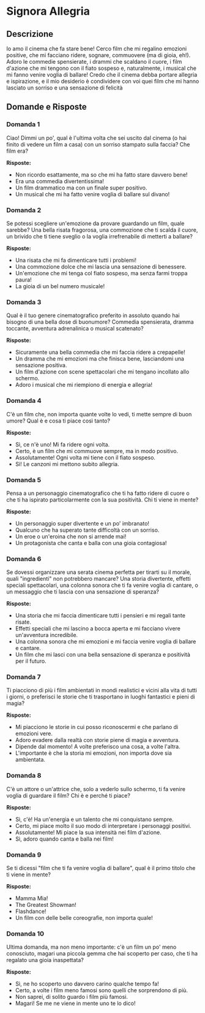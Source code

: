# Signora Allegria

## Descrizione

Io amo il cinema che fa stare bene! Cerco film che mi regalino emozioni positive, che mi facciano ridere, sognare, commuovere (ma di gioia, eh!). Adoro le commedie spensierate, i drammi che scaldano il cuore, i film d'azione che mi tengono con il fiato sospeso e, naturalmente, i musical che mi fanno venire voglia di ballare! Credo che il cinema debba portare allegria e ispirazione, e il mio desiderio è condividere con voi quei film che mi hanno lasciato un sorriso e una sensazione di felicità

## Domande e Risposte

### Domanda 1

Ciao! Dimmi un po', qual è l'ultima volta che sei uscito dal cinema (o hai finito di vedere un film a casa) con un sorriso stampato sulla faccia? Che film era?

**Risposte:**

- Non ricordo esattamente, ma so che mi ha fatto stare davvero bene!
- Era una commedia divertentissima!
- Un film drammatico ma con un finale super positivo.
- Un musical che mi ha fatto venire voglia di ballare sul divano!

### Domanda 2

Se potessi scegliere un'emozione da provare guardando un film, quale sarebbe? Una bella risata fragorosa, una commozione che ti scalda il cuore, un brivido che ti tiene sveglio o la voglia irrefrenabile di metterti a ballare?

**Risposte:**

- Una risata che mi fa dimenticare tutti i problemi!
- Una commozione dolce che mi lascia una sensazione di benessere.
- Un'emozione che mi tenga col fiato sospeso, ma senza farmi troppa paura!
- La gioia di un bel numero musicale!

### Domanda 3

Qual è il tuo genere cinematografico preferito in assoluto quando hai bisogno di una bella dose di buonumore? Commedia spensierata, dramma toccante, avventura adrenalinica o musical scatenato?

**Risposte:**

- Sicuramente una bella commedia che mi faccia ridere a crepapelle!
- Un dramma che mi emozioni ma che finisca bene, lasciandomi una sensazione positiva.
- Un film d'azione con scene spettacolari che mi tengano incollato allo schermo.
- Adoro i musical che mi riempiono di energia e allegria!

### Domanda 4

C'è un film che, non importa quante volte lo vedi, ti mette sempre di buon umore? Qual è e cosa ti piace così tanto?

**Risposte:**

- Sì, ce n'è uno! Mi fa ridere ogni volta.
- Certo, è un film che mi commuove sempre, ma in modo positivo.
- Assolutamente! Ogni volta mi tiene con il fiato sospeso.
- Sì! Le canzoni mi mettono subito allegria.

### Domanda 5

Pensa a un personaggio cinematografico che ti ha fatto ridere di cuore o che ti ha ispirato particolarmente con la sua positività. Chi ti viene in mente?

**Risposte:**

- Un personaggio super divertente e un po' imbranato!
- Qualcuno che ha superato tante difficoltà con un sorriso.
- Un eroe o un'eroina che non si arrende mai!
- Un protagonista che canta e balla con una gioia contagiosa!

### Domanda 6

Se dovessi organizzare una serata cinema perfetta per tirarti su il morale, quali "ingredienti" non potrebbero mancare? Una storia divertente, effetti speciali spettacolari, una colonna sonora che ti fa venire voglia di cantare, o un messaggio che ti lascia con una sensazione di speranza?

**Risposte:**

- Una storia che mi faccia dimenticare tutti i pensieri e mi regali tante risate.
- Effetti speciali che mi lascino a bocca aperta e mi facciano vivere un'avventura incredibile.
- Una colonna sonora che mi emozioni e mi faccia venire voglia di ballare e cantare.
- Un film che mi lasci con una bella sensazione di speranza e positività per il futuro.

### Domanda 7

Ti piacciono di più i film ambientati in mondi realistici e vicini alla vita di tutti i giorni, o preferisci le storie che ti trasportano in luoghi fantastici e pieni di magia?

**Risposte:**

- Mi piacciono le storie in cui posso riconoscermi e che parlano di emozioni vere.
- Adoro evadere dalla realtà con storie piene di magia e avventura.
- Dipende dal momento! A volte preferisco una cosa, a volte l'altra.
- L'importante è che la storia mi emozioni, non importa dove sia ambientata.

### Domanda 8

C'è un attore o un'attrice che, solo a vederlo sullo schermo, ti fa venire voglia di guardare il film? Chi è e perché ti piace?

**Risposte:**

- Sì, c'è! Ha un'energia e un talento che mi conquistano sempre.
- Certo, mi piace molto il suo modo di interpretare i personaggi positivi.
- Assolutamente! Mi piace la sua intensità nei film d'azione.
- Sì, adoro quando canta e balla nei film!

### Domanda 9

Se ti dicessi "film che ti fa venire voglia di ballare", qual è il primo titolo che ti viene in mente?

**Risposte:**

- Mamma Mia!
- The Greatest Showman!
- Flashdance!
- Un film con delle belle coreografie, non importa quale!

### Domanda 10

Ultima domanda, ma non meno importante: c'è un film un po' meno conosciuto, magari una piccola gemma che hai scoperto per caso, che ti ha regalato una gioia inaspettata?

**Risposte:**

- Sì, ne ho scoperto uno davvero carino qualche tempo fa!
- Certo, a volte i film meno famosi sono quelli che sorprendono di più.
- Non saprei, di solito guardo i film più famosi.
- Magari! Se me ne viene in mente uno te lo dico!


